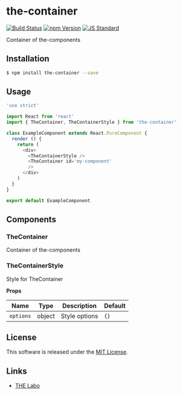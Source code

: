 the-container
==========

<!---
This file is generated by the-tmpl. Do not update manually.
--->

<!-- Badge Start -->
<a name="badges"></a>

[![Build Status][bd_travis_shield_url]][bd_travis_url]
[![npm Version][bd_npm_shield_url]][bd_npm_url]
[![JS Standard][bd_standard_shield_url]][bd_standard_url]

[bd_repo_url]: https://github.com/the-labo/the-container
[bd_travis_url]: http://travis-ci.org/the-labo/the-container
[bd_travis_shield_url]: http://img.shields.io/travis/the-labo/the-container.svg?style=flat
[bd_travis_com_url]: http://travis-ci.com/the-labo/the-container
[bd_travis_com_shield_url]: https://api.travis-ci.com/the-labo/the-container.svg?token=
[bd_license_url]: https://github.com/the-labo/the-container/blob/master/LICENSE
[bd_npm_url]: http://www.npmjs.org/package/the-container
[bd_npm_shield_url]: http://img.shields.io/npm/v/the-container.svg?style=flat
[bd_standard_url]: http://standardjs.com/
[bd_standard_shield_url]: https://img.shields.io/badge/code%20style-standard-brightgreen.svg

<!-- Badge End -->


<!-- Description Start -->
<a name="description"></a>

Container of the-components

<!-- Description End -->


<!-- Overview Start -->
<a name="overview"></a>



<!-- Overview End -->


<!-- Sections Start -->
<a name="sections"></a>

<!-- Section from "doc/guides/01.Installation.md.hbs" Start -->

<a name="section-doc-guides-01-installation-md"></a>

Installation
-----

```bash
$ npm install the-container --save
```


<!-- Section from "doc/guides/01.Installation.md.hbs" End -->

<!-- Section from "doc/guides/02.Usage.md.hbs" Start -->

<a name="section-doc-guides-02-usage-md"></a>

Usage
---------

```javascript
'use strict'

import React from 'react'
import { TheContainer, TheContainerStyle } from 'the-container'

class ExampleComponent extends React.PureComponent {
  render () {
    return (
      <div>
        <TheContainerStyle />
        <TheContainer id='my-component'
        />
      </div>
    )
  }
}

export default ExampleComponent

```


<!-- Section from "doc/guides/02.Usage.md.hbs" End -->

<!-- Section from "doc/guides/03.Components.md.hbs" Start -->

<a name="section-doc-guides-03-components-md"></a>

Components
-----------

### TheContainer

Container of the-components


### TheContainerStyle

Style for TheContainer

**Props**

| Name | Type | Description | Default |
| --- | --- | ---- | ---- |
| `options` | object  | Style options | `{}` |



<!-- Section from "doc/guides/03.Components.md.hbs" End -->


<!-- Sections Start -->


<!-- LICENSE Start -->
<a name="license"></a>

License
-------
This software is released under the [MIT License](https://github.com/the-labo/the-container/blob/master/LICENSE).

<!-- LICENSE End -->


<!-- Links Start -->
<a name="links"></a>

Links
------

+ [THE Labo][t_h_e_labo_url]

[t_h_e_labo_url]: https://github.com/the-labo

<!-- Links End -->
